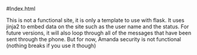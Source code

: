 #Index.html

This is not a functional site, it is only a template to use with flask. It uses jinja2 to embed data on the site such as the user name and the status. For future versions, it will also loop through all of the messages that have been sent through the phone. But for now, Amanda security is not functional (nothing breaks if you use it though)
